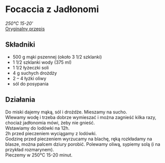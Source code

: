 # Focaccia z Jadłonomi
_250°C 15-20'_  
[Oryginalny przepis](https://www.jadlonomia.com/przepisy/focaccia-rewolucyjna/)

## Składniki

- 500 g mąki pszennej (około 3 1/2 szklanki)
- 1 1/2 szklanki wody (375 ml)
- 1 1/2 łyżeczki soli
- 4 g suchych drożdży
- 2 – 4 łyżki oliwy
- sól do posypania

## Działania

Do miski dajemy mąką, sól i drożdże. Mieszamy na sucho.  
Wlewamy wodę i trzeba dobrze wymieszać i można zagnieść kilka razy, chociaż jadłonomia mówi, żeby nie gnieść.  
Wstawiamy do lodówki na 12h.  
2h przed pieczeniem wyciągamy z lodówki.  
Godzinę przed pieczeniem wyrzucamy na blachę, ręką rozkładamy na blasze, można palcem dziury porobić. 
Polewamy oliwą, sypiemy solą (i na przykład rozmarynem).  
Pieczemy w 250°C 15-20 minut.
